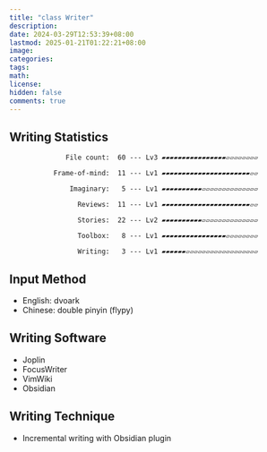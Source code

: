 ```yaml
---
title: "class Writer"
description: 
date: 2024-03-29T12:53:39+08:00
lastmod: 2025-01-21T01:22:21+08:00
image: 
categories: 
tags: 
math: 
license: 
hidden: false
comments: true
---
```

## Writing Statistics

                  File count:  60 --- Lv3 ▰▰▰▰▰▰▰▰▰▰▰▰▰▰▰▰▱▱▱▱▱▱▱▱

               Frame-of-mind:  11 --- Lv1 ▰▰▰▰▰▰▰▰▰▰▰▰▰▰▰▰▰▰▰▰▰▰▱▱

                   Imaginary:   5 --- Lv1 ▰▰▰▰▰▰▰▰▰▰▱▱▱▱▱▱▱▱▱▱▱▱▱▱

                     Reviews:  11 --- Lv1 ▰▰▰▰▰▰▰▰▰▰▰▰▰▰▰▰▰▰▰▰▰▰▱▱

                     Stories:  22 --- Lv2 ▰▰▰▰▰▰▰▰▰▰▱▱▱▱▱▱▱▱▱▱▱▱▱▱

                     Toolbox:   8 --- Lv1 ▰▰▰▰▰▰▰▰▰▰▰▰▰▰▰▰▱▱▱▱▱▱▱▱

                     Writing:   3 --- Lv1 ▰▰▰▰▰▰▱▱▱▱▱▱▱▱▱▱▱▱▱▱▱▱▱▱

## Input Method
- English: dvoark
- Chinese: double pinyin (flypy)

## Writing Software
- Joplin
- FocusWriter
- VimWiki
- Obsidian

## Writing Technique
- Incremental writing with Obsidian plugin
